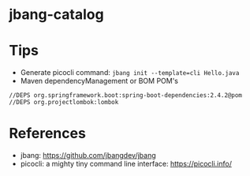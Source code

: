 jbang-catalog
=============

# Tips

* Generate picocli command: `jbang init --template=cli Hello.java`
* Maven dependencyManagement or BOM POM's

```
//DEPS org.springframework.boot:spring-boot-dependencies:2.4.2@pom
//DEPS org.projectlombok:lombok
```

# References

* jbang: https://github.com/jbangdev/jbang
* picocli: a mighty tiny command line interface: https://picocli.info/
